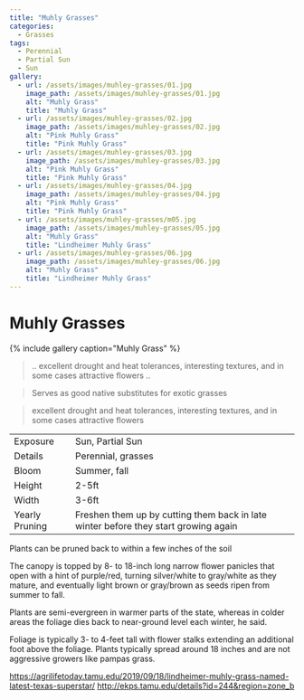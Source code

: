 ```yaml
---
title: "Muhly Grasses"
categories:
  - Grasses
tags:
  - Perennial
  - Partial Sun
  - Sun
gallery:
  - url: /assets/images/muhley-grasses/01.jpg
    image_path: /assets/images/muhley-grasses/01.jpg
    alt: "Muhly Grass"
    title: "Muhly Grass"
  - url: /assets/images/muhley-grasses/02.jpg
    image_path: /assets/images/muhley-grasses/02.jpg
    alt: "Pink Muhly Grass"
    title: "Pink Muhly Grass"
  - url: /assets/images/muhley-grasses/03.jpg
    image_path: /assets/images/muhley-grasses/03.jpg
    alt: "Pink Muhly Grass"
    title: "Pink Muhly Grass"
  - url: /assets/images/muhley-grasses/04.jpg
    image_path: /assets/images/muhley-grasses/04.jpg
    alt: "Pink Muhly Grass"
    title: "Pink Muhly Grass"
  - url: /assets/images/muhley-grasses/m05.jpg
    image_path: /assets/images/muhley-grasses/05.jpg
    alt: "Muhly Grass"
    title: "Lindheimer Muhly Grass"
  - url: /assets/images/muhley-grasses/06.jpg
    image_path: /assets/images/muhley-grasses/06.jpg
    alt: "Muhly Grass"
    title: "Lindheimer Muhly Grass"
---
```


# Muhly Grasses

{% include gallery caption="Muhly Grass" %}

> .. excellent drought and heat tolerances, interesting textures, and in some cases attractive flowers ..

>  Serves as good native substitutes for exotic grasses

> excellent drought and heat tolerances, interesting textures, and in some cases attractive flowers

|                |                    |
|----------------|--------------------|
| Exposure       | Sun, Partial Sun   |
| Details        | Perennial, grasses |
| Bloom          | Summer, fall       |
| Height         | 2-5ft              |
| Width          | 3-6ft              |
| Yearly Pruning | Freshen them up by cutting them back in late winter before they start growing again |

Plants can be pruned back to within a few inches of the soil

The canopy is topped by 8- to 18-inch long narrow flower panicles that open with a hint of purple/red, turning silver/white to gray/white as they mature, and eventually light brown or gray/brown as seeds ripen from summer to fall.

Plants are semi-evergreen in warmer parts of the state, whereas in colder areas the foliage dies back to near-ground level each winter, he said. 

Foliage is typically  3- to 4-feet tall with flower stalks extending an additional foot above the foliage. Plants typically spread around 18 inches and are not aggressive growers like pampas grass.


https://agrilifetoday.tamu.edu/2019/09/18/lindheimer-muhly-grass-named-latest-texas-superstar/
http://ekps.tamu.edu/details?id=244&region=zone_b
